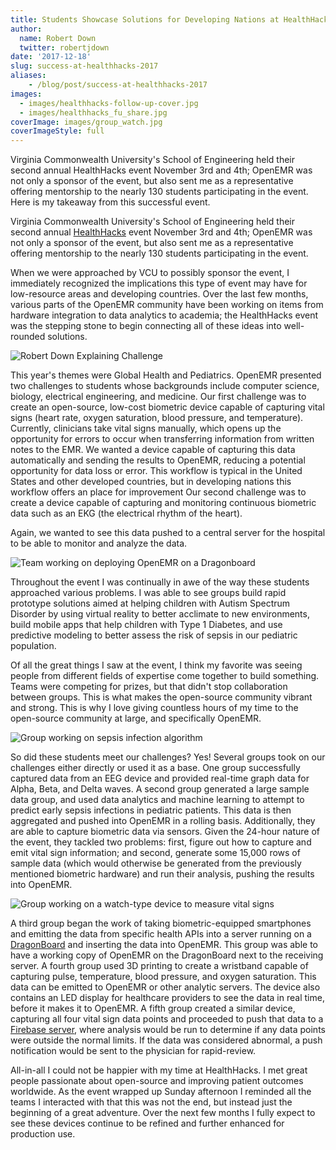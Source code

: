 ```yaml
---
title: Students Showcase Solutions for Developing Nations at HealthHacks 2017
author:
  name: Robert Down
  twitter: robertjdown
date: '2017-12-18'
slug: success-at-healthhacks-2017
aliases:
    - /blog/post/success-at-healthhacks-2017
images:
  - images/healthhacks-follow-up-cover.jpg
  - images/healthhacks_fu_share.jpg
coverImage: images/group_watch.jpg
coverImageStyle: full
---
```

Virginia Commonwealth University's School of Engineering held their second annual HealthHacks event November 3rd and 4th; OpenEMR was not only a sponsor of the event, but also sent me as a representative offering mentorship to the nearly 130 students participating in the event. Here is my takeaway from this successful event.
<!--more-->

Virginia Commonwealth University's School of Engineering held their second
annual [HealthHacks](https://healthhacks.vcu.edu/) event November 3rd and 4th;
OpenEMR was not only a sponsor of the event, but also sent me as a representative
offering mentorship to the nearly 130 students participating in the event.

When we were approached by VCU to possibly sponsor the event, I immediately
recognized the implications this type of event may have for low-resource areas
and developing countries. Over the last few months, various parts of the OpenEMR
community have been working on items from hardware integration to data analytics
to academia; the HealthHacks event was the stepping stone to begin connecting
all of these ideas into well-rounded solutions.

![Robert Down Explaining Challenge](/images/robert-down-presenting-challenge.jpg)

This year's themes were Global Health and Pediatrics. OpenEMR presented two
challenges to students whose backgrounds include computer science, biology,
electrical engineering, and medicine. Our first challenge was to create an
open-source, low-cost biometric device capable of capturing vital signs (heart
rate, oxygen saturation, blood pressure, and temperature). Currently, clinicians
take vital signs manually, which opens up the opportunity for errors to occur
when transferring information from written notes to the EMR. We wanted a device
capable of capturing this data automatically and sending the results to OpenEMR,
reducing a potential opportunity for data loss or error. This workflow is typical
in the United States and other developed countries, but in developing nations this
workflow offers an place for improvement Our second challenge was to create a
device capable of capturing and monitoring continuous biometric data such as an
EKG (the electrical rhythm of the heart).

Again, we wanted to see this data pushed to a central server for the hospital to
be able to monitor and analyze the data.

![Team working on deploying OpenEMR on a Dragonboard](/images/group_dragon.jpg)

Throughout the event I was continually in awe of the way these students
approached various problems. I was able to see groups build rapid prototype
solutions aimed at helping children with Autism Spectrum Disorder by using
virtual reality to better acclimate to new environments, build mobile apps that
help children with Type 1 Diabetes, and use predictive modeling to better assess
the risk of sepsis in our pediatric population.

Of all the great things I saw at the event, I think my favorite was seeing people
from different fields of expertise come together to build something. Teams were
competing for prizes, but that didn't stop collaboration between groups. This is
what makes the open-source community vibrant and strong. This is why I love
giving countless hours of my time to the open-source community at large, and
specifically OpenEMR.

![Group working on sepsis infection algorithm](/images/group_sepsis.jpg)

So did these students meet our challenges? Yes! Several groups took on our
challenges either directly or used it as a base. One group successfully captured
data from an EEG device and provided real-time graph data for Alpha, Beta, and
Delta waves. A second group generated a large sample data group, and used data
analytics and machine learning to attempt to predict early sepsis infections in
pediatric patients. This data is then aggregated and pushed into OpenEMR in a
rolling basis. Additionally, they are able to capture biometric data via sensors.
Given the 24-hour nature of the event, they tackled two problems: first, figure
out how to capture and emit vital sign information; and second, generate some
15,000 rows of sample data (which would otherwise be generated from the
previously mentioned biometric hardware) and run their analysis, pushing the
results into OpenEMR.

![Group working on a watch-type device to measure vital signs](/images/group_watch.jpg)

A third group began the work of taking biometric-equipped
smartphones and emitting the data from specific health APIs into a server
running on a [DragonBoard](https://developer.qualcomm.com/hardware/dragonboard-410c)
and inserting the
data into OpenEMR. This group was able to have a working copy of OpenEMR on the
DragonBoard next to the receiving server. A fourth group used 3D printing to
create a wristband capable of capturing pulse, temperature, blood pressure, and
oxygen saturation. This data can be emitted to OpenEMR or other analytic servers.
The device also contains an LED display for healthcare providers to see the data
in real time, before it makes it to OpenEMR. A fifth group created a similar
device, capturing all four vital sign data points and proceeded to push that
data to a [Firebase server](https://firebase.google.com/), where analysis would
be run to determine if any data points were outside the normal limits. If the
data was considered abnormal, a push notification would be sent to the physician
for rapid-review.

All-in-all I could not be happier with my time at HealthHacks. I met great people
passionate about open-source and improving patient outcomes worldwide. As the
event wrapped up Sunday afternoon I reminded all the teams I interacted with that
this was not the end, but instead just the beginning of a great adventure. Over
the next few months I fully expect to see these devices continue to be refined
and further enhanced for production use.
